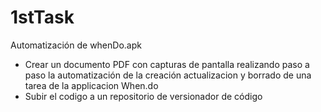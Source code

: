 # 1stTask
Automatización de whenDo.apk
* Crear un documento PDF con capturas de pantalla realizando paso a paso la automatización de la creación actualizacion y borrado de una tarea de la applicacion When.do
* Subir el codigo a un repositorio de versionador de código
